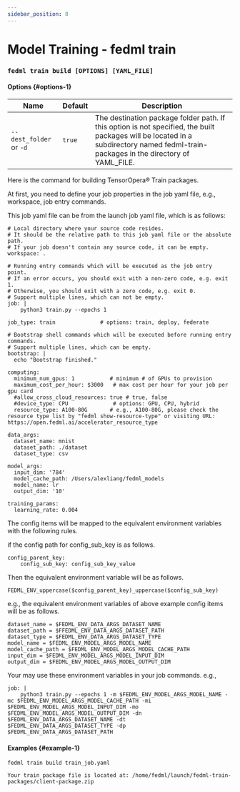 ```yaml
---
sidebar_position: 8
---
```

# Model Training - fedml train
### `fedml train build [OPTIONS] [YAML_FILE]`

#### Options {#options-1}

| Name                          | Default | Description                                                                                                                                                                          |
|-------------------------------|---------|--------------------------------------------------------------------------------------------------------------------------------------------------------------------------------------|
| `--dest_folder` or `-d`       | `true`  | The destination package folder path. If this option is not specified, the built packages will be located in a subdirectory named fedml-train-packages in the directory of YAML_FILE. |

Here is the command for building TensorOpera® Train packages.

At first, you need to define your job properties in the job yaml file, e.g., workspace, job entry commands.

This job yaml file can be from the launch job yaml file, which is as follows:

```
# Local directory where your source code resides.
# It should be the relative path to this job yaml file or the absolute path.
# If your job doesn't contain any source code, it can be empty.
workspace: .

# Running entry commands which will be executed as the job entry point.
# If an error occurs, you should exit with a non-zero code, e.g. exit 1.
# Otherwise, you should exit with a zero code, e.g. exit 0.
# Support multiple lines, which can not be empty.
job: |
    python3 train.py --epochs 1

job_type: train              # options: train, deploy, federate

# Bootstrap shell commands which will be executed before running entry commands.
# Support multiple lines, which can be empty.
bootstrap: |
  echo "Bootstrap finished."

computing:
  minimum_num_gpus: 1           # minimum # of GPUs to provision
  maximum_cost_per_hour: $3000   # max cost per hour for your job per gpu card
  #allow_cross_cloud_resources: true # true, false
  #device_type: CPU              # options: GPU, CPU, hybrid
  resource_type: A100-80G       # e.g., A100-80G, please check the resource type list by "fedml show-resource-type" or visiting URL: https://open.fedml.ai/accelerator_resource_type

data_args:
  dataset_name: mnist
  dataset_path: ./dataset
  dataset_type: csv

model_args:
  input_dim: '784'
  model_cache_path: /Users/alexliang/fedml_models
  model_name: lr
  output_dim: '10'

training_params:
  learning_rate: 0.004
```

The config items will be mapped to the equivalent environment variables with the following rules.

if the config path for config_sub_key is as follows.
```
config_parent_key:
    config_sub_key: config_sub_key_value
```

Then the equivalent environment variable will be as follows.

```
FEDML_ENV_uppercase($config_parent_key)_uppercase($config_sub_key)
```

e.g., the equivalent environment variables of above example config items will be as follows.

```
dataset_name = $FEDML_ENV_DATA_ARGS_DATASET_NAME
dataset_path = $FFEDML_ENV_DATA_ARGS_DATASET_PATH
dataset_type = $FEDML_ENV_DATA_ARGS_DATASET_TYPE
model_name = $FEDML_ENV_MODEL_ARGS_MODEL_NAME
model_cache_path = $FEDML_ENV_MODEL_ARGS_MODEL_CACHE_PATH
input_dim = $FEDML_ENV_MODEL_ARGS_MODEL_INPUT_DIM
output_dim = $FEDML_ENV_MODEL_ARGS_MODEL_OUTPUT_DIM
```

Your may use these environment variables in your job commands. e.g.,
```
job: |
    python3 train.py --epochs 1 -m $FEDML_ENV_MODEL_ARGS_MODEL_NAME -mc $FEDML_ENV_MODEL_ARGS_MODEL_CACHE_PATH -mi $FEDML_ENV_MODEL_ARGS_MODEL_INPUT_DIM -mo $FEDML_ENV_MODEL_ARGS_MODEL_OUTPUT_DIM -dn $FEDML_ENV_DATA_ARGS_DATASET_NAME -dt $FEDML_ENV_DATA_ARGS_DATASET_TYPE -dp $FEDML_ENV_DATA_ARGS_DATASET_PATH
```

#### Examples {#example-1}
```
fedml train build train_job.yaml

Your train package file is located at: /home/fedml/launch/fedml-train-packages/client-package.zip
```
